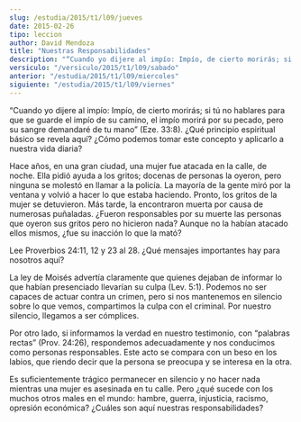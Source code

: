 ```yaml
---
slug: /estudia/2015/t1/l09/jueves
date: 2015-02-26
tipo: leccion
author: David Mendoza
title: "Nuestras Responsabilidades"
description: "“Cuando yo dijere al impío: Impío, de cierto morirás; si tú no ha­blares para  que se guarde el impío de su camino, el impío morirá por su pecado, pero su  sangre demandaré de tu mano” (Eze. 33:8). ¿Qué principio espiritual básico se  revela aquí?"
versiculo: "/versiculo/2015/t1/l09/sabado"
anterior: "/estudia/2015/t1/l09/miercoles"
siguiente: "/estudia/2015/t1/l09/viernes"
---
```


“Cuando yo dijere al impío: Impío, de cierto morirás; si tú no ha­blares para que se guarde el impío de su camino, el impío morirá por su pecado, pero su sangre demandaré de tu mano” (Eze. 33:8). ¿Qué principio espiritual básico se revela aquí? ¿Cómo podemos tomar este concepto y aplicarlo a nuestra vida diaria?

Hace años, en una gran ciudad, una mujer fue atacada en la calle, de noche. Ella pidió ayuda a los gritos; docenas de personas la oyeron, pero ninguna se molestó en llamar a la policía. La mayoría de la gente miró por la ventana y volvió a hacer lo que estaba haciendo. Pronto, los gritos de la mujer se detuvieron. Más tarde, la encontraron muerta por causa de numerosas puñaladas. ¿Fueron responsables por su muerte las personas que oyeron sus gritos pero no hicieron nada? Aunque no la habían atacado ellos mismos, ¿fue su inacción lo que la mató?

Lee Proverbios 24:11, 12 y 23 al 28. ¿Qué mensajes importantes hay para nosotros aquí?

La ley de Moisés advertía claramente que quienes dejaban de informar lo que habían presenciado llevarían su culpa (Lev. 5:1). Podemos no ser capaces de actuar contra un crimen, pero si nos mantenemos en silencio sobre lo que vemos, compartimos la culpa con el criminal. Por nuestro silencio, llegamos a ser cómplices.

Por otro lado, si informamos la verdad en nuestro testimonio, con “palabras rectas” (Prov. 24:26), respondemos adecuadamente y nos conducimos como personas responsables. Este acto se compara con un beso en los labios, que riendo decir que la persona se preocupa y se interesa en la otra.

Es suficientemente trágico permanecer en silencio y no hacer nada mientras una mujer es asesinada en tu calle. Pero ¿qué sucede con los muchos otros males en el mundo: hambre, guerra, injusticia, racismo, opresión económica? ¿Cuáles son aquí nuestras responsabilidades?
